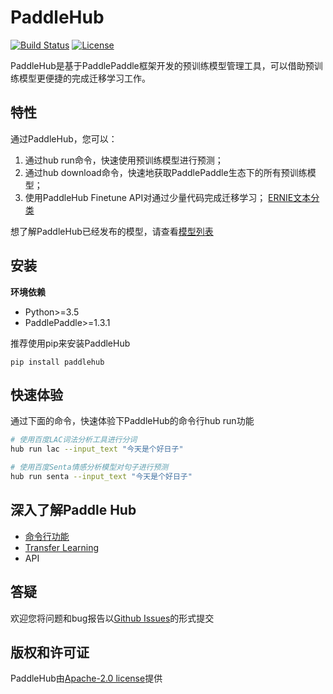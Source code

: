 # PaddleHub


[![Build Status](https://travis-ci.org/PaddlePaddle/PaddleHub.svg?branch=develop)](https://travis-ci.org/PaddlePaddle/PaddleHub)
[![License](https://img.shields.io/badge/license-Apache%202-blue.svg)](LICENSE)

PaddleHub是基于PaddlePaddle框架开发的预训练模型管理工具，可以借助预训练模型更便捷的完成迁移学习工作。

## 特性

通过PaddleHub，您可以：
 
1. 通过hub run命令，快速使用预训练模型进行预测；
2. 通过hub download命令，快速地获取PaddlePaddle生态下的所有预训练模型；
3. 使用PaddleHub Finetune API对通过少量代码完成迁移学习；
   [ERNIE文本分类](https://github.com/PaddlePaddle/PaddleHub/tree/develop/demo/ernie-classification)

想了解PaddleHub已经发布的模型，请查看[模型列表](https://github.com/PaddlePaddle/PaddleHub/tree/develop/docs/released_module_list.md)

## 安装

**环境依赖**
* Python>=3.5
* PaddlePaddle>=1.3.1

推荐使用pip来安装PaddleHub

```
pip install paddlehub
```

## 快速体验

通过下面的命令，快速体验下PaddleHub的命令行hub run功能
```bash
# 使用百度LAC词法分析工具进行分词
hub run lac --input_text "今天是个好日子"

# 使用百度Senta情感分析模型对句子进行预测
hub run senta --input_text "今天是个好日子"
```

## 深入了解Paddle Hub
* [命令行功能](https://github.com/PaddlePaddle/PaddleHub/tree/develop/docs/command_line_introduction.md)
* [Transfer Learning](https://github.com/PaddlePaddle/PaddleHub/tree/develop/docs/transfer_learning_turtorial.md)
* API

## 答疑

欢迎您将问题和bug报告以[Github Issues](https://github.com/PaddlePaddle/PaddleHub/issues)的形式提交

## 版权和许可证
PaddleHub由[Apache-2.0 license](LICENSE)提供
